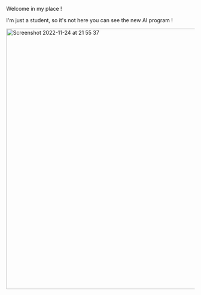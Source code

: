  Welcome in my place !
 
 I'm just a student, so it's not here you can see the new AI program !
 
<img width="695" alt="Screenshot 2022-11-24 at 21 55 37" src="https://user-images.githubusercontent.com/116872833/203861591-da818221-327c-465d-99e2-a8ad5e2e2d24.png">
